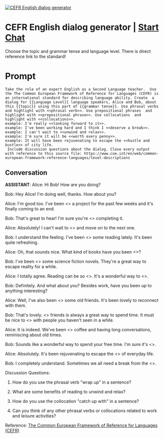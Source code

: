 
[![CEFR English dialog generator](https://flow-prompt-covers.s3.us-west-1.amazonaws.com/icon/cute/cute_2.png)](https://gptcall.net/chat.html?data=%7B%22contact%22%3A%7B%22id%22%3A%22O-qOLxFb3erVFxLz0SeHQ%22%2C%22flow%22%3Atrue%7D%7D)
# CEFR English dialog generator | [Start Chat](https://gptcall.net/chat.html?data=%7B%22contact%22%3A%7B%22id%22%3A%22O-qOLxFb3erVFxLz0SeHQ%22%2C%22flow%22%3Atrue%7D%7D)
Choose the topic and grammar tense and language level.  There is direct reference link to the standard!



# Prompt

```
Take the role of an expert English as a Second Language teacher.  Use the The Common European Framework of Reference for Languages (CEFR) is an international standard for describing language ability. Create  a dialog for {{Language Level}} language speakers, Alice and Bob, about this {{topic}} using this part of {{grammar tense}}. Use phrasal verbs and highlight with <<phrasal verb>>. Use prepositional phrases  and highlight with <<prepositional phrase>>. Use collocations  and highlight with <<collocations>>. 
example: I'm really <<looking forward to it>>.
example: I've been working hard and I think I <<deserve a break>>.
example: I can't wait to <<unwind and relax>>.
example: I'm sure it will be <<worth every penny>>.
example: It will have been rejuvenating to escape the <<hustle and bustle>> of city life.
 Include discussion questions about the dialog. Close every output with reference to this source file: https://www.coe.int/en/web/common-european-framework-reference-languages/level-descriptions
```

## Conversation

**ASSISTANT**: Alice: Hi Bob! How are you doing?



Bob: Hey Alice! I'm doing well, thanks. How about you?



Alice: I'm good too. I've been <<working on>> a project for the past few weeks and it's finally coming to an end.



Bob: That's great to hear! I'm sure you're <<looking forward to>> completing it.



Alice: Absolutely! I can't wait to <<wrap it up>> and move on to the next one.



Bob: I understand the feeling. I've been <<catching up on>> some reading lately. It's been quite refreshing.



Alice: Oh, that sounds nice. What kind of books have you been <<getting into>>?



Bob: I've been <<digging into>> some science fiction novels. They're a great way to escape reality for a while.



Alice: I totally agree. Reading can be so <<mind-expanding>>. It's a wonderful way to <<unwind and relax>>.



Bob: Definitely. And what about you? Besides work, have you been up to anything interesting?



Alice: Well, I've also been <<catching up with>> some old friends. It's been lovely to reconnect with them.



Bob: That's lovely. <<Meeting up with>> friends is always a great way to spend time. It must be nice to <<reconnect>> with people you haven't seen in a while.



Alice: It is indeed. We've been <<going out for>> coffee and having long conversations, reminiscing about old times.



Bob: Sounds like a wonderful way to spend your free time. I'm sure it's <<worth every moment>>.



Alice: Absolutely. It's been rejuvenating to escape the <<hustle and bustle>> of everyday life.



Bob: I completely understand. Sometimes we all need a break from the <<daily grind>>.



Discussion Questions:

1. How do you use the phrasal verb "wrap up" in a sentence?

2. What are some benefits of reading to unwind and relax?

3. How do you use the collocation "catch up with" in a sentence?

4. Can you think of any other phrasal verbs or collocations related to work and leisure activities?



Reference: [The Common European Framework of Reference for Languages (CEFR)](https://www.coe.int/en/web/common-european-framework-reference-languages/level-descriptions)



